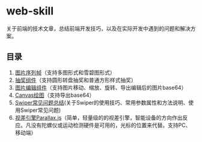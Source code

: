 # web-skill
关于前端的技术文章，总结前端开发技巧，以及在实际开发中遇到的问题和解决方案。

## 目录 ##
1. [图片序列帧](http://tgideas.github.io/motion/doc/data/component/mo.Film.html)（支持多图形式和雪碧图形式）
2. [抽奖组件](http://tgideas.github.io/motion/doc/data/component/mo.Lottery.html)（支持圆形转盘抽奖和普通方形样式抽奖）
3. [图片编辑组件](https://github.com/rkweb/imgEditor)（支持图片移动、缩放、旋转、导出编辑后的图片base64） 
4. [Canvas绘图](./elCanvas)（支持导出base64）
5. [Swiper常见问题总结](./swiper-docs)(关于Swiper的使用技巧、常用参数属性和方法说明、使用Swiper常见问题)
6. [视差引擎Parallax.js](http://www.jq22.com/jquery-info178)（简单，轻量级的的视差引擎，智能设备的方向作出反应。凡没有陀螺仪或运动检测硬件是可用的，光标的位置来代替。支持PC、移动端）
